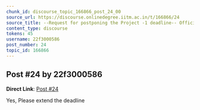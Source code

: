 ```yaml
---
chunk_id: discourse_topic_166866_post_24_00
source_url: https://discourse.onlinedegree.iitm.ac.in/t/166866/24
source_title: --Request for postponing the Project -1 deadline-- Official Response: Extended :)
content_type: discourse
tokens: 45
username: 22f3000586
post_number: 24
topic_id: 166866
---
```


## Post #24 by 22f3000586

**Direct Link**: [Post #24](https://discourse.onlinedegree.iitm.ac.in/t/166866/24)

Yes, Please extend the deadline
